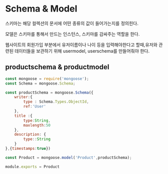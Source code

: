 # Schema & Model

스키마는 해당 컬렉션의 문서에 어떤 종류의 값이 들어가는지를 정의힌다.

모델은 스키마를 통해서 만드는 인스턴스, 스키마를 감싸주는 역할을 한다.

웹사이트의 회원가입 부분에서 유저이름이나 나이 등을 입력해야한다고 할때,유저와 관련된 데이터들을 보관하기 위해 usermodel, userschema를 만들어줘야 한다.

## productschema & productmodel

```js
const mongoose = require('mongoose');
const Schema = mongoose.Schema;

const productSchema = mongoose.Schema({
    writer:{
        type : Schema.Types.ObjectId,
        ref:'User'
    },
    title :{
        type:String,
        maxlength:50
    },
    description: {
        type::String
    }
},{timestamps:true})

const Product = mongoose.model('Product',productSchema);

module.exports = Product
```
